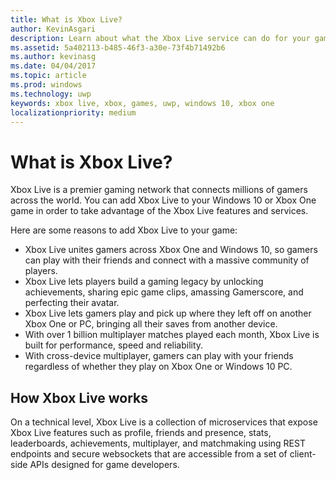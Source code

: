 ```yaml
---
title: What is Xbox Live?
author: KevinAsgari
description: Learn about what the Xbox Live service can do for your game.
ms.assetid: 5a402113-b485-46f3-a30e-73f4b71492b6
ms.author: kevinasg
ms.date: 04/04/2017
ms.topic: article
ms.prod: windows
ms.technology: uwp
keywords: xbox live, xbox, games, uwp, windows 10, xbox one
localizationpriority: medium
---
```


# What is Xbox Live?

Xbox Live is a premier gaming network that connects millions of gamers across the world. You can add Xbox Live to your Windows 10 or Xbox One game in order to take advantage of the Xbox Live features and services.

Here are some reasons to add Xbox Live to your game:

- Xbox Live unites gamers across Xbox One and Windows 10, so gamers can play with their friends and connect with a massive community of players.
- Xbox Live lets players build a gaming legacy by unlocking achievements, sharing epic game clips, amassing Gamerscore, and perfecting their avatar.
- Xbox Live lets gamers play and pick up where they left off on another Xbox One or PC, bringing all their saves from another device.
- With over 1 billion multiplayer matches played each month, Xbox Live is built for performance, speed and reliability.
- With cross-device multiplayer, gamers can play with your friends regardless of whether they play on Xbox One or Windows 10 PC.

## How Xbox Live works

On a technical level, Xbox Live is a collection of microservices that expose Xbox Live features such as profile, friends and presence, stats, leaderboards, achievements, multiplayer, and matchmaking using REST endpoints and secure websockets that are accessible from a set of client-side APIs designed for game developers.
